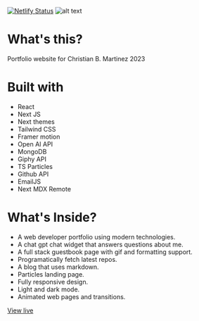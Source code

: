 [![Netlify Status](https://api.netlify.com/api/v1/badges/62742c89-b09c-46eb-b609-8ad307b7bad0/deploy-status)](https://app.netlify.com/sites/melodic-mandazi-febcac/deploys)
![alt text](https://github.com/christianbmartinez/cbm_2023/blob/main/public/img/md-image.jpg)

# What's this?

Portfolio website for Christian B. Martinez 2023

# Built with

- React
- Next JS
- Next themes
- Tailwind CSS
- Framer motion
- Open AI API
- MongoDB
- Giphy API
- TS Particles
- Github API
- EmailJS
- Next MDX Remote

# What's Inside?

- A web developer portfolio using modern technologies.
- A chat gpt chat widget that answers questions about me.
- A full stack guestbook page with gif and formatting support.
- Programatically fetch latest repos.
- A blog that uses markdown.
- Particles landing page.
- Fully responsive design.
- Light and dark mode.
- Animated web pages and transitions.

[View live](https://melodic-mandazi-febcac.netlify.app/)
